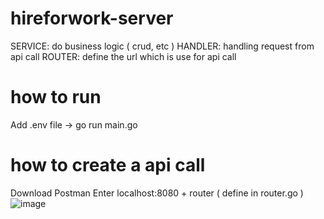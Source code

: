 # hireforwork-server
SERVICE: do business logic ( crud, etc )
HANDLER: handling request from api call
ROUTER: define the url which is use for api call
# how to run
Add .env file
-> go run main.go
# how to create a api call
Download Postman
Enter localhost:8080 + router ( define in router.go )
![image](https://github.com/user-attachments/assets/a57cb0c5-8c1e-45f6-a9c2-201a133a34ab)

